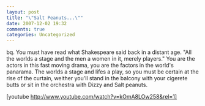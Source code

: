 ```yaml
---
layout: post
title: "\"Salt Peanuts...\""
date: 2007-12-02 19:32
comments: true
categories: Uncategorized
---
```

bq. You must have read what Shakespeare said back in a distant age.
"All the worlds a stage and the men a women in it, merely players."
You are the actors in this fast moving drama, you are the factors in
the world's panarama. The worlds a stage and lifes a play, so you
must be certain at the rise of the curtain, weither you'll stand in the
balcony with your cigerete butts or sit in the orchestra with Dizzy and
Salt peanuts.


[youtube http://www.youtube.com/watch?v=kOmA8LOw258&rel=1]
